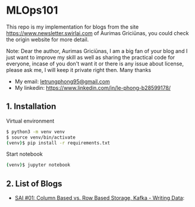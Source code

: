 # MLOps101

This repo is my implementation for blogs from the site https://www.newsletter.swirlai.com of Aurimas Griciūnas, you could check the origin website for more detail.

Note: Dear the author, Aurimas Griciūnas, I am a big fan of your blog and I just want to improve my skill as well as sharing the practical code for everyone, incase of you don't want it or there is any issue about license, please ask me, I will keep it private right then. Many thanks

+ My email: letrungphong95@gmail.com
+ My linkedin: https://www.linkedin.com/in/le-phong-b28599178/ 

## 1. Installation 

Virtual environment 
```bash
$ python3 -m venv venv
$ source venv/bin/activate
(venv)$ pip install -r requirements.txt
```

Start notebook 
```bash
(venv)$ jupyter notebook
```

## 2. List of Blogs 

+ [SAI #01: Column Based vs. Row Based Storage, Kafka - Writing Data](https://www.newsletter.swirlai.com/p/sai-01-column-based-vs-row-based): 


